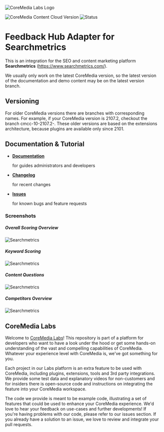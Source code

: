 ![CoreMedia Labs Logo](https://documentation.coremedia.com/badges/banner_coremedia_labs_wide.png "CoreMedia Labs Logo")

![CoreMedia Content Cloud Version](https://img.shields.io/static/v1?message=2207&label=CoreMedia%20Content%20Cloud&style=for-the-badge&labelColor=666666&color=672779 
"This badge shows the CoreMedia version(s) this project is compatible with. 
Please read the versioning section of the project to see what other CoreMedia versions are supported and how to find them."
)
![Status](https://img.shields.io/static/v1?message=active&label=Status&style=for-the-badge&labelColor=666666&color=2FAC66 
"The status badge describes if the project is maintained. Possible values are active and inactive. 
If a project is inactive it means that the development has been discontinued and won't support future CoreMedia versions."
)


# Feedback Hub Adapter for Searchmetrics 


This is an integration for the SEO and content marketing platform __Searchmetrics__ (https://www.searchmetrics.com/).

We usually only work on the latest CoreMedia version, so the latest version of the documentation and demo content 
may be on the latest version branch.

## Versioning

For older CoreMedia versions there are branches with corresponding names.
For example, if your CoreMedia version is 2107.2, checkout the branch cmcc-10-2107.2-<LATEST>.
These older versions are based on the extensions architecture, because plugins
are available only since 2101.

## Documentation & Tutorial

* **[Documentation](docs/README.md)**

  for guides administrators and developers

* **[Changelog](CHANGELOG.md)**

  for recent changes

* **[Issues](https://github.com/CoreMedia/feedback-hub-adapter-searchmetrics/issues)**

  for known bugs and feature requests


### Screenshots

##### Overall Scoring Overview
![Searchmetrics](docs/images/searchmetrics.png "Searchmetrics Scoring")

##### Keyword Scoring 
![Searchmetrics](docs/images/searchmetrics_keys.png "Searchmetrics Scoring")

##### Content Questions
![Searchmetrics](docs/images/searchmetrics_scores.png "Searchmetrics Scoring")

##### Competitors Overview
![Searchmetrics](docs/images/searchmetrics_comp.png "Searchmetrics Scoring")


## CoreMedia Labs

Welcome to [CoreMedia Labs](https://blog.coremedia.com/labs/)! This repository
is part of a platform for developers who want to have a look under the hood or
get some hands-on understanding of the vast and compelling capabilities of
CoreMedia. Whatever your experience level with CoreMedia is, we've got something
for you.

Each project in our Labs platform is an extra feature to be used with CoreMedia,
including plugins, extensions, tools and 3rd party integrations. We provide some test
data and explanatory videos for non-customers and for insiders there is
open-source code and instructions on integrating the feature into your
CoreMedia workspace. 

The code we provide is meant to be example code, illustrating a set of features
that could be used to enhance your CoreMedia experience. We'd love to hear your
feedback on use-cases and further developments! If you're having problems with
our code, please refer to our issues section. If you already have a solution to 
an issue, we love to review and integrate your pull requests. 